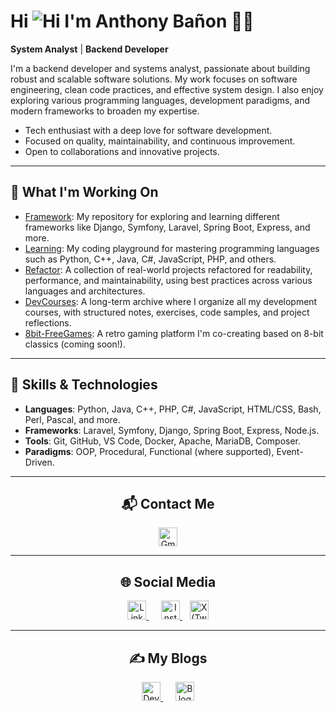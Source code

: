 # Hi ![Hi](https://user-images.githubusercontent.com/18350557/176309783-0785949b-9127-417c-8b55-ab5a4333674e.gif) I'm Anthony Bañon 👨‍💻

 **System Analyst** |  **Backend Developer** 

I'm a backend developer and systems analyst, passionate about building robust and scalable software solutions. My work focuses on software engineering, clean code practices, and effective system design. I also enjoy exploring various programming languages, development paradigms, and modern frameworks to broaden my expertise.

-  Tech enthusiast with a deep love for software development.
-  Focused on quality, maintainability, and continuous improvement.
-  Open to collaborations and innovative projects.
---

## 🚀 What I'm Working On

-  [Framework](https://github.com/anthonybanion/Framework): My repository for exploring and learning different frameworks like Django, Symfony, Laravel, Spring Boot, Express, and more.
-  [Learning](https://github.com/anthonybanion/Learning): My coding playground for mastering programming languages such as Python, C++, Java, C#, JavaScript, PHP, and others.
- [Refactor](https://github.com/anthonybanion/Refactor): A collection of real-world projects refactored for readability, performance, and maintainability, using best practices across various languages and architectures.
- [DevCourses](https://github.com/anthonybanion/DevCourses): A long-term archive where I organize all my development courses, with structured notes, exercises, code samples, and project reflections.
- [8bit-FreeGames](https://github.com/MarianoMaldonado-dev/8bit-freegames): A retro gaming platform I'm co-creating based on 8-bit classics (coming soon!).

---

## 🔧 Skills & Technologies

- **Languages**: Python, Java, C++, PHP, C#, JavaScript, HTML/CSS, Bash, Perl, Pascal, and more.
- **Frameworks**: Laravel, Symfony, Django, Spring Boot, Express, Node.js.
- **Tools**: Git, GitHub, VS Code, Docker, Apache, MariaDB, Composer.
- **Paradigms**: OOP, Procedural, Functional (where supported), Event-Driven.

---
<h2 align="center">📬 Contact Me</h2>

<p align="center">
  <a href="mailto:anthonybanion@gmail.com" target="_blank">
    <img src="https://cdn-icons-png.flaticon.com/512/732/732200.png" width="30px" alt="Gmail" />
  </a>
</p>

---

<h2 align="center">🌐 Social Media</h2>

<p align="center">
  <a href="https://www.linkedin.com/in/anthonybanion/" target="_blank">
    <img src="https://cdn-icons-png.flaticon.com/512/174/174857.png" width="30px" alt="LinkedIn" />
  </a>
  &nbsp;&nbsp;&nbsp;&nbsp;
  <a href="https://www.instagram.com/anthonybanion/" target="_blank">
    <img src="https://cdn-icons-png.flaticon.com/512/2111/2111463.png" width="30px" alt="Instagram" />
  </a>
  &nbsp;&nbsp;
  <a href="https://twitter.com/anthonybanion" target="_blank">
    <img src="https://cdn-icons-png.flaticon.com/512/3670/3670151.png" width="30px" alt="X (Twitter)" />
  </a>
</p>

---

<h2 align="center">✍️ My Blogs</h2>

<p align="center">
  <a href="https://dev.to/anthonybanion" target="_blank">
    <img src="https://cdn-icons-png.flaticon.com/512/5968/5968672.png" width="30px" alt="Dev.to" />
  </a>
  &nbsp;&nbsp;&nbsp;&nbsp;
  <a href="https://anthonybanion.blogspot.com/" target="_blank">
    <img src="https://cdn-icons-png.flaticon.com/512/733/733579.png" width="30px" alt="Blogger" />
  </a>
</p>





